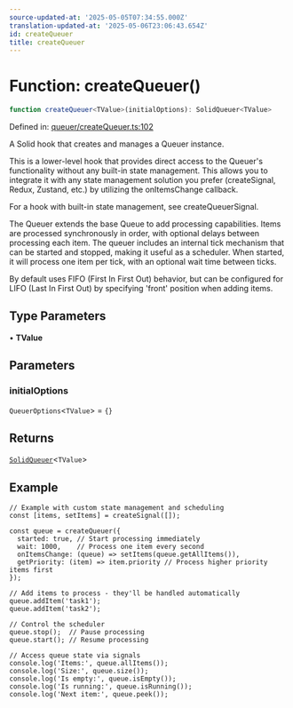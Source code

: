 ```yaml
---
source-updated-at: '2025-05-05T07:34:55.000Z'
translation-updated-at: '2025-05-06T23:06:43.654Z'
id: createQueuer
title: createQueuer
---
```


<!-- DO NOT EDIT: this page is autogenerated from the type comments -->

# Function: createQueuer()

```ts
function createQueuer<TValue>(initialOptions): SolidQueuer<TValue>
```

Defined in: [queuer/createQueuer.ts:102](https://github.com/TanStack/pacer/blob/main/packages/solid-pacer/src/queuer/createQueuer.ts#L102)

A Solid hook that creates and manages a Queuer instance.

This is a lower-level hook that provides direct access to the Queuer's functionality without
any built-in state management. This allows you to integrate it with any state management solution
you prefer (createSignal, Redux, Zustand, etc.) by utilizing the onItemsChange callback.

For a hook with built-in state management, see createQueuerSignal.

The Queuer extends the base Queue to add processing capabilities. Items are processed
synchronously in order, with optional delays between processing each item. The queuer includes
an internal tick mechanism that can be started and stopped, making it useful as a scheduler.
When started, it will process one item per tick, with an optional wait time between ticks.

By default uses FIFO (First In First Out) behavior, but can be configured for LIFO
(Last In First Out) by specifying 'front' position when adding items.

## Type Parameters

• **TValue**

## Parameters

### initialOptions

`QueuerOptions`\<`TValue`\> = `{}`

## Returns

[`SolidQueuer`](../interfaces/solidqueuer.md)\<`TValue`\>

## Example

```tsx
// Example with custom state management and scheduling
const [items, setItems] = createSignal([]);

const queue = createQueuer({
  started: true, // Start processing immediately
  wait: 1000,    // Process one item every second
  onItemsChange: (queue) => setItems(queue.getAllItems()),
  getPriority: (item) => item.priority // Process higher priority items first
});

// Add items to process - they'll be handled automatically
queue.addItem('task1');
queue.addItem('task2');

// Control the scheduler
queue.stop();  // Pause processing
queue.start(); // Resume processing

// Access queue state via signals
console.log('Items:', queue.allItems());
console.log('Size:', queue.size());
console.log('Is empty:', queue.isEmpty());
console.log('Is running:', queue.isRunning());
console.log('Next item:', queue.peek());
```
